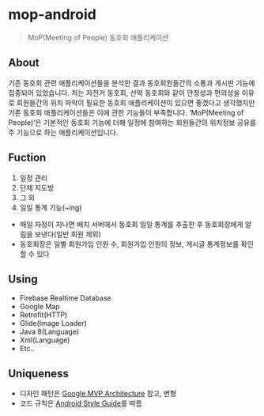 # mop-android
> MoP(Meeting of People) 동호회 애플리케이션

## About
기존 동호회 관련 애플리케이션들을 분석한 결과 동호회원들간의 소통과 게시판 기능에 집중되어 있었습니다. 저는 자전거 동호회, 산악 동호회와 같이 안정성과 편의성을 이유로 회원들간의 위치 파악이 필요한 동호회 애플리케이션이 있으면 좋겠다고 생각했지만 기존 동호회 애플리케이션들은 이에 관한 기능들이 부족합니다. 
‘MoP(Meeting of People)’은 기본적인 동호회 기능에 더해 일정에 참여하는 회원들간의 위치정보 공유를 주 기능으로 하는 애플리케이션입니다.

## Fuction
1) 일정 관리
2) 단체 지도방
3) 그 외
4) 일일 통계 기능(~ing)
  + 매일 자정이 지나면 배치 서버에서 동호회 일일 통계를 추출한 후 동호회장에게 알림을 보낸다(일반 회원 제외)
  + 동호회장은 일별 회원가입 인원 수, 회원가입 인원의 정보, 게시글 통계정보를 확인 할 수 있다

## Using
* Firebase Realtime Database
* Google Map
* Retrofit(HTTP)
* Glide(Image Loader)
* Java 8(Language)
* Xml(Language)
* Etc..

## Uniqueness
* 디자인 패턴은 [Google MVP Architecture](https://github.com/googlesamples/android-architecture/tree/todo-mvp/) 참고, 변형  
* 코드 규칙은 [Android Style Guide](https://github.com/PRNDcompany/android-style-guide)를 따름
